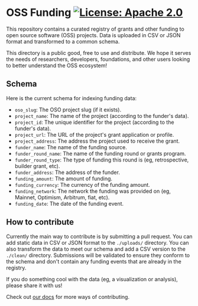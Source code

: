 # OSS Funding [![License: Apache 2.0][license-badge]][license]

[license]: https://opensource.org/license/apache-2-0/
[license-badge]: https://img.shields.io/badge/License-Apache2.0-blue.svg

This repository contains a curated registry of grants and other funding to open source software (OSS) projects. Data is uploaded in CSV or JSON format and transformed to a common schema.

This directory is a public good, free to use and distribute. We hope it serves the needs of researchers, developers, foundations, and other users looking to better understand the OSS ecosystem!

## Schema

Here is the current schema for indexing funding data:

- `oso_slug`: The OSO project slug (if it exists).
- `project_name`: The name of the project (according to the funder's data).
- `project_id`: The unique identifier for the project (according to the funder's data).
- `project_url`: The URL of the project's grant application or profile.
- `project_address`: The address the project used to receive the grant.
- `funder_name`: The name of the funding source.
- `funder_round_name`: The name of the funding round or grants program.
- `funder_round_type`: The type of funding this round is (eg, retrospective, builder grant, etc).
- `funder_address`: The address of the funder.
- `funding_amount`: The amount of funding.
- `funding_currency`: The currency of the funding amount.
- `funding_network`: The network the funding was provided on (eg, Mainnet, Optimism, Arbitrum, fiat, etc).
- `funding_date`: The date of the funding event.

## How to contribute

Currently the main way to contribute is by submitting a pull request. You can add static data in CSV or JSON format to the `./uploads/` directory. You can also transform the data to meet our schema and add a CSV version to the `./clean/` directory. Submissions will be validated to ensure they conform to the schema and don't contain any funding events that are already in the registry. 

If you do something cool with the data (eg, a visualization or analysis), please share it with us!

Check out [our docs](https://docs.opensource.observer/) for more ways of contributing.
